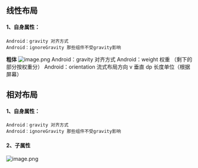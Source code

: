 ## 线性布局
#### 1、自身属性：
    Android：gravity 对齐方式             
    Android：ignoreGravity 那些组件不受gravity影响 
**粗体**
![image.png](https://i.loli.net/2019/11/06/k2UrORn4sXpQgjI.png)		Android：gravity 对齐方式
Android：weight 权重 （剩下的部分按权重分）		Android：orientation 流式布局方向 v 垂直
dp 长度单位（根据屏幕）
  

## 相对布局
#### 1、自身属性：
    Android：gravity 对齐方式             
    Android：ignoreGravity 那些组件不受gravity影响 
#### 2、子属性
![image.png](https://i.loli.net/2019/11/06/KWpNPiHhoy7ALrQ.png)
            

